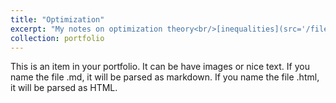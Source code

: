 ```yaml
---
title: "Optimization"
excerpt: "My notes on optimization theory<br/>[inequalities](src='/files/OptimizationTheory.pdf')"
collection: portfolio
---
```


This is an item in your portfolio. It can be have images or nice text. If you name the file .md, it will be parsed as markdown. If you name the file .html, it will be parsed as HTML. 
